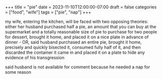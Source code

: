 +++
title = "pie"
date = 2023-11-10T12:00:00-07:00
draft = false
categories = ["food", "wife"]
tags = ["pie", "nap"]
+++

my wife, entering the kitchen, will be faced with two opposing theories: either her husband purchased half a pie, an amount that you can buy at the supermarket and a totally reasonable size of pie to purchase for two people for dessert, brought it home, and placed it on a nice plate in advance of dinner - OR, said husband purchased an entire pie, brought it home, precisely and quickly bisected it, consumed fully half of it, and then discarded the container it came in and placed it on a plate to hide any evidence of his transgression

said husband is not available for comment because he needed a nap for some reason